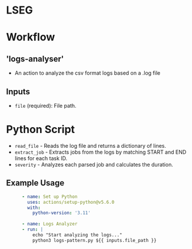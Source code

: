 # LSEG
# Workflow
## 'logs-analyser'

- An action to analyze the csv format logs based on a .log file

## Inputs

- `file` (required): File path.

# Python Script
- `read_file` - Reads the log file and returns a dictionary of lines.
- `extract_job` - Extracts jobs from the logs by matching START and END lines for each task ID. 
- `severity` - Analyzes each parsed job and calculates the duration.

## Example Usage

```yaml
      - name: Set up Python
        uses: actions/setup-python@v5.6.0
        with:
          python-version: '3.11'
          
      - name: Logs Analyzer
      - run: |
          echo "Start analyzing the logs..."
          python3 logs-pattern.py ${{ inputs.file_path }}
```
